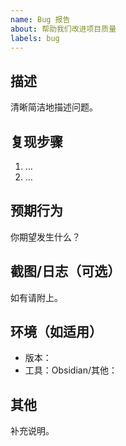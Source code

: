 ```yaml
---
name: Bug 报告
about: 帮助我们改进项目质量
labels: bug
---
```


## 描述
清晰简洁地描述问题。

## 复现步骤
1. …
2. …

## 预期行为
你期望发生什么？

## 截图/日志（可选）
如有请附上。

## 环境（如适用）
- 版本：
- 工具：Obsidian/其他：

## 其他
补充说明。